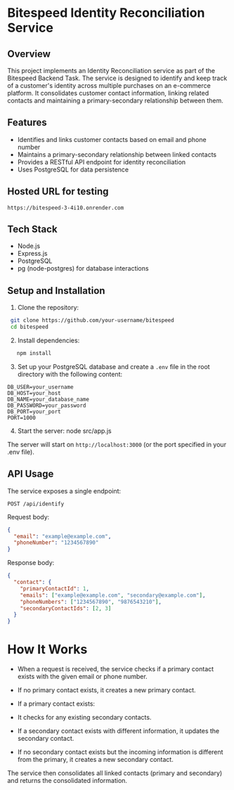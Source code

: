 # Bitespeed Identity Reconciliation Service

## Overview

This project implements an Identity Reconciliation service as part of the Bitespeed Backend Task. The service is designed to identify and keep track of a customer's identity across multiple purchases on an e-commerce platform. It consolidates customer contact information, linking related contacts and maintaining a primary-secondary relationship between them.

## Features

- Identifies and links customer contacts based on email and phone number
- Maintains a primary-secondary relationship between linked contacts
- Provides a RESTful API endpoint for identity reconciliation
- Uses PostgreSQL for data persistence

## Hosted URL for testing

```
https://bitespeed-3-4i10.onrender.com
```

## Tech Stack

- Node.js
- Express.js
- PostgreSQL
- pg (node-postgres) for database interactions

## Setup and Installation

1. Clone the repository:

```bash
 git clone https://github.com/your-username/bitespeed
 cd bitespeed
```

2. Install dependencies:

```bash
   npm install
```

3. Set up your PostgreSQL database and create a `.env` file in the root directory with the following content:

```
DB_USER=your_username
DB_HOST=your_host
DB_NAME=your_database_name
DB_PASSWORD=your_password
DB_PORT=your_port
PORT=1000
```

4. Start the server:
   node src/app.js

The server will start on `http://localhost:3000` (or the port specified in your .env file).

## API Usage

The service exposes a single endpoint:

```
POST /api/identify
```

Request body:

```json
{
  "email": "example@example.com",
  "phoneNumber": "1234567890"
}
```

Response body:

```json
{
  "contact": {
    "primaryContactId": 1,
    "emails": ["example@example.com", "secondary@example.com"],
    "phoneNumbers": ["1234567890", "9876543210"],
    "secondaryContactIds": [2, 3]
  }
}
```

# How It Works

- When a request is received, the service checks if a primary contact exists with the given email or phone number.
- If no primary contact exists, it creates a new primary contact.
- If a primary contact exists:

- It checks for any existing secondary contacts.
- If a secondary contact exists with different information, it updates the secondary contact.
- If no secondary contact exists but the incoming information is different from the primary, it creates a new secondary contact.

The service then consolidates all linked contacts (primary and secondary) and returns the consolidated information.
